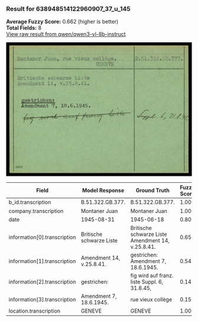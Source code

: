 ### Result for 638948514122960907_37_u_145
**Average Fuzzy Score:** 0.662 (higher is better)<br>
**Total Fields:** 8<br>
[View raw result from qwen/qwen3-vl-8b-instruct](https://github.com/RISE-UNIBAS/humanities_data_benchmark/blob/main/results/2025-10-24/T0335/request_T0335_638948514122960907_37_u_145.json)

<img src="https://github.com/RISE-UNIBAS/humanities_data_benchmark/blob/main/benchmarks/blacklist/images/638948514122960907_37_u_145.jpg?raw=true" alt="638948514122960907_37_u_145" width="600px">

| Field | Model Response | Ground Truth | Fuzzy Score | Match |
|-------|----------------|--------------|-------------|-------|
| b_id.transcription | B.51.322.GB.377. | B.51.322.GB.377. | 1.000 | ✅ |
| company.transcription | Montaner Juan | Montaner Juan | 1.000 | ✅ |
| date | 1945-08-31 | 1945-06-18 | 0.800 | ❌ |
| information[0].transcription | Britische schwarze Liste | Britische schwarze Liste<br>Amendment 14, v.25.8.41. | 0.658 | ❌ |
| information[1].transcription | Amendment 14, v.25.8.41. | gestrichen:<br>Amendment 7, 18.6.1945. | 0.542 | ❌ |
| information[2].transcription | gestrichen: | fig wird auf franz. liste Suppl. 6, 31.8.45, | 0.145 | ❌ |
| information[3].transcription | Amendment 7, 18.6.1945. | rue vieux collège | 0.150 | ❌ |
| location.transcription | GENEVE | GENEVE | 1.000 | ✅ |
